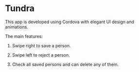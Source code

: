 # Tundra
This app is developed using Cordova with elegant UI design and animations.

The main features:

1. Swipe right to save a person.

2. Swipe left to reject a person.

3. Check all saved persons and can delete any of them.
